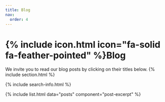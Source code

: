 ```yaml
---
title: Blog
nav:
  order: 4
---
```


# {% include icon.html icon="fa-solid fa-feather-pointed" %}Blog
We invite you to read our blog posts by clicking on their titles below.
{% include section.html %}

{% include search-info.html %}

{% include list.html data="posts" component="post-excerpt" %}

